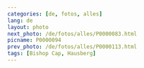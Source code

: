 ```yaml
---
categories: [de, fotos, alles]
lang: de
layout: photo
next_photo: /de/fotos/alles/P0000083.html
picname: P0000094
prev_photo: /de/fotos/alles/P0000113.html
tags: [Bishop Cap, Hausberg]
---
```

